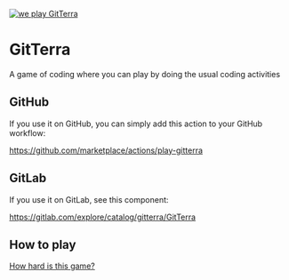 [![we play GitTerra](https://github.com/GitTerraGame/GitTerra/actions/workflows/gitterra.yml/badge.svg)](https://gitterragame.github.io/GitTerra/)

# GitTerra

A game of coding where you can play by doing the usual coding activities

## GitHub

If you use it on GitHub, you can simply add this action to your GitHub workflow:

https://github.com/marketplace/actions/play-gitterra

## GitLab

If you use it on GitLab, see this component:

https://gitlab.com/explore/catalog/gitterra/GitTerra

## How to play

[How hard is this game?](https://github.com/GitTerraGame/GitTerra/issues/new?template=feedback.md&labels=feedback)
